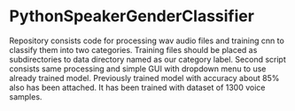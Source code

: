 # PythonSpeakerGenderClassifier

Repository consists code for processing wav audio files and training cnn to classify them into two categories. 
Training files should be placed as subdirectories to data directory named as our category label.
Second script consists same processing and simple GUI with dropdown menu to use already trained model.
Previously trained model with accuracy about 85% also has been attached. It has been trained with dataset of 1300 voice samples.
